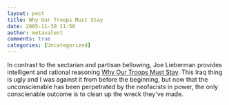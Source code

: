 ```yaml
---
layout: post
title: Why Our Troops Must Stay
date: 2005-11-30 11:50
author: metavalent
comments: true
categories: [Uncategorized]
---
```

In contrast to the sectarian and partisan bellowing, Joe Lieberman provides intelligent and rational reasoning <a href="http://online.wsj.com/article_print/SB113323207590108762.html">Why  Our Troops Must Stay</a>.  This Iraq thing is ugly and I was against it from before the beginning, but now that the unconscienable has been perpetrated by the neofacists in power, the only conscienable outcome is to clean up the wreck they've made.
